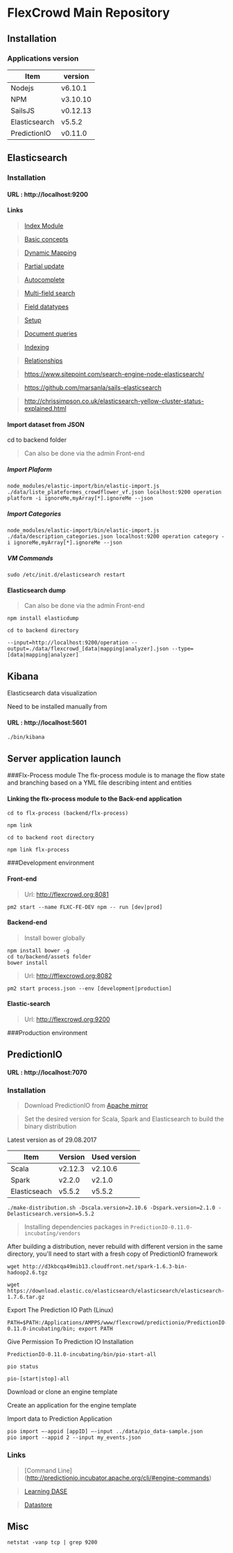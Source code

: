 # FlexCrowd Main Repository

## Installation

### Applications version

| Item 			| version 	|
|---------------|------------	|
| Nodejs 			| v6.10.1 	|
| NPM 				| v3.10.10 	|
| SailsJS 		| v0.12.13  	|
| Elasticsearch 	| v5.5.2 		|
| PredictionIO 	| v0.11.0 	|

## Elasticsearch

### Installation

#### URL : http://localhost:9200

#### Links

> [Index Module](https://www.elastic.co/guide/en/elasticsearch/reference/current/index-modules.html)

> [Basic concepts](https://www.elastic.co/guide/en/elasticsearch/reference/current/_basic_concepts.html)

> [Dynamic Mapping](https://www.elastic.co/guide/en/elasticsearch/reference/current/dynamic-mapping.html) 

> [Partial update](https://www.elastic.co/guide/en/elasticsearch/guide/current/partial-updates.html)

> [Autocomplete](https://www.elastic.co/guide/en/elasticsearch/guide/current/_index_time_search_as_you_type.html)

> [Multi-field search](https://www.elastic.co/blog/multi-field-search-just-got-better)

> [Field datatypes](https://www.elastic.co/guide/en/elasticsearch/reference/2.4/mapping-types.html)

> [Setup](http://predictionio.incubator.apache.org/deploy/)

> [Document queries](https://www.elastic.co/guide/en/elasticsearch/guide/current/index-doc.html)


> [Indexing](https://www.elastic.co/guide/en/elasticsearch/guide/current/index-doc.html)

> [Relationships](https://www.elastic.co/guide/en/elasticsearch/guide/current/relations.html)

> https://www.sitepoint.com/search-engine-node-elasticsearch/

> https://github.com/marsanla/sails-elasticsearch

> http://chrissimpson.co.uk/elasticsearch-yellow-cluster-status-explained.html


#### Import dataset from JSON

cd to backend folder

> Can also be done via the admin Front-end

##### Import Plaform
	node_modules/elastic-import/bin/elastic-import.js ./data/liste_plateformes_crowdflower_vf.json localhost:9200 operation platform -i ignoreMe,myArray[*].ignoreMe --json

##### Import Categories
	node_modules/elastic-import/bin/elastic-import.js ./data/description_categories.json localhost:9200 operation category -i ignoreMe,myArray[*].ignoreMe --json

##### VM Commands
	sudo /etc/init.d/elasticsearch restart
	
#### Elasticsearch dump

> Can also be done via the admin Front-end

	npm install elasticdump
	
	cd to backend directory
	
	--input=http://localhost:9200/operation --output=./data/flexcrowd_[data|mapping|analyzer].json --type=[data|mapping|analyzer]



## Kibana

Elasticsearch data visualization

Need to be installed manually from 

#### URL : http://localhost:5601

`./bin/kibana`



## Server application launch

###Flx-Process module
The flx-process module is to manage the flow state and branching based on a YML file describing intent and entities

#### Linking the flx-process module to the Back-end application

	cd to flx-process (backend/flx-process)
`npm link`
	
	cd to backend root directory
`npm link flx-process`

###Development environment

#### Front-end
> Url: http://flexcrowd.org:8081

	pm2 start --name FLXC-FE-DEV npm -- run [dev|prod]	
#### Backend-end

> Install bower globally
	
	npm install bower -g
	cd to/backend/assets folder
	bower install

> Url: http://fflexcrowd.org:8082

	pm2 start process.json --env [development|production] 

#### Elastic-search
> Url: http://flexcrowd.org:9200

###Production environment



## PredictionIO

#### URL : http://localhost:7070

### Installation

> Download PredictionIO from [Apache mirror](https://www.apache.org/dyn/closer.cgi/incubator/predictionio/0.11.0-incubating/apache-predictionio-0.11.0-incubating.tar.gz)

> Set the desired version for Scala, Spark and Elasticsearch to build the binary distribution

Latest version as of 29.08.2017

| Item 		   | Version 	| Used version |
|---------------|---------	|--------------|
| Scala 		   | v2.12.3 	| v2.10.6		  |
| Spark         | v2.2.0 	| v2.1.0       |
| Elasticseach  | v5.5.2  	| v5.5.2       |

	
	./make-distribution.sh -Dscala.version=2.10.6 -Dspark.version=2.1.0 -Delasticsearch.version=5.5.2
	
> Installing dependencies packages in `PredictionIO-0.11.0-incubating/vendors`

After building a distribution, never rebuild with different version in the same directory, you'll need to start with a fresh copy of PredictionIO framework
	
	wget http://d3kbcqa49mib13.cloudfront.net/spark-1.6.3-bin-hadoop2.6.tgz
	
	wget https://download.elastic.co/elasticsearch/elasticsearch/elasticsearch-1.7.6.tar.gz	

Export The Prediction IO Path (Linux)

	PATH=$PATH:/Applications/AMPPS/www/flexcrowd/predictionio/PredictionIO-0.11.0-incubating/bin; export PATH
	
Give Permission To Prediction IO Installation

`PredictionIO-0.11.0-incubating/bin/pio-start-all`

`pio status`

`pio-[start|stop]-all`

Download or clone an engine template

Create an application for the engine template

Import data to Prediction Application

	pio import —-appid [appID] —-input ../data/pio_data-sample.json
	pio import --appid 2 --input my_events.json


### Links

> [Command Line] (http://predictionio.incubator.apache.org/cli/#engine-commands)

> [Learning DASE](http://predictionio.incubator.apache.org/customize/)

> [Datastore](http://predictionio.incubator.apache.org/system/anotherdatastore/)

## Misc

`netstat -vanp tcp | grep 9200`